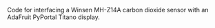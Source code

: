 Code for interfacing a Winsen MH-Z14A carbon dioxide sensor with an AdaFruit PyPortal Titano display.  
